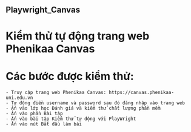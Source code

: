 ## Playwright_Canvas

# Kiểm thử tự động trang web Phenikaa Canvas

# Các bước được kiểm thử:

    - Truy cập trang web Phenikaa Canvas: https://canvas.phenikaa-uni.edu.vn
    - Tự động điền username và password sau đó đăng nhập vào trang web
    - Ấn vào lớp học Đánh giá và kiểm thử chất lượng phần mềm
    - Ấn vào phần Bài tập
    - Ấn vào bài tập Kiểm thử tự động với PlayWright
    - Ấn vào nút Bắt đầu làm bài
